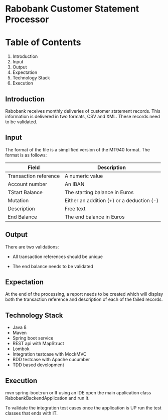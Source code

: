 # Rabobank Customer Statement Processor

# Table of Contents
1. Introduction
2. Input
3. Output
4. Expectation
5. Technology Stack
6. Execution

## Introduction
Rabobank receives monthly deliveries of customer statement records. This information is delivered in two formats, CSV and XML.  These records need to be validated.

## Input
The format of the file is a simplified version of the MT940 format. The format is as follows:

| Field  | Description |
| ------------- | ------------- |
| Transaction reference  | A numeric value  |
| Account number  | An IBAN  |
| TStart Balance  | The starting balance in Euros  |
| Mutation  | Either an addition (+) or a deduction (-)  |
| Description  | Free text  |
| End Balance  | The end balance in Euros |

## Output
There are two validations:

* All transaction references should be unique

* The end balance needs to be validated

## Expectation
At the end of the processing, a report needs to be created which will display both the transaction reference and description of each of the failed records.

## Technology Stack

* Java 8
* Maven
* Spring boot service
* REST api with MapStruct
* Lombok
* Integration testcase with MockMVC
* BDD testcase with Apache cucumber
* TDD based development

## Execution

mvn spring-boot:run or If using an IDE open the main application class RabobankBackendApplication and run It.

To validate the integration test cases once the application is UP run the test classes that ends with IT.
